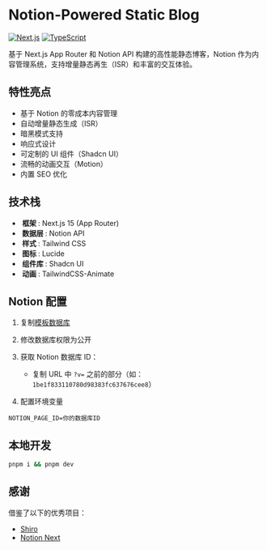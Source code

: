 # Notion-Powered Static Blog

[![Next.js](https://img.shields.io/badge/Next.js-15.0.0-000000?logo=next.js)](https://nextjs.org/)
[![TypeScript](https://img.shields.io/badge/TypeScript-5.0.0-3178C6?logo=typescript)](https://www.typescriptlang.org/)

基于 Next.js App Router 和 Notion API 构建的高性能静态博客，Notion 作为内容管理系统，支持增量静态再生（ISR）和丰富的交互体验。

## 特性亮点

- 基于 Notion 的零成本内容管理
- 自动增量静态生成（ISR）
- 暗黑模式支持
- 响应式设计
- 可定制的 UI 组件（Shadcn UI）
- 流畅的动画交互（Motion）
- 内置 SEO 优化

## 技术栈

- ​**​ 框架 ​**​: Next.js 15 (App Router)
- ​**​ 数据层 ​**​: Notion API
- ​**​ 样式 ​**​: Tailwind CSS
- ​**​ 图标 ​**​: Lucide
- ​**​ 组件库 ​**​: Shadcn UI
- ​**​ 动画 ​**​: TailwindCSS-Animate

## Notion 配置

1. 复制[模板数据库](https://zephyrrr.notion.site/1be1f833110780d98383fc637676cee8?v=1be1f833110780839e62000c8c92f8e3&pvs=4)
2. 修改数据库权限为公开

3. 获取 Notion 数据库 ID：

   - 复制 URL 中 `?v=` 之前的部分（如：`1be1f833110780d98383fc637676cee8`）

4. 配置环境变量

```env
NOTION_PAGE_ID=你的数据库ID
```

## 本地开发

```bash
pnpm i && pnpm dev
```

## 感谢

借鉴了以下的优秀项目：

- [Shiro](https://github.com/Innei/Shiro)
- [Notion Next](https://github.com/tangly1024/NotionNext)

